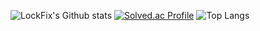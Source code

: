 ![LockFix's Github stats](https://github-readme-stats.vercel.app/api?username=LockFix&show_icons=true&theme=radical)
[![Solved.ac Profile](http://mazassumnida.wtf/api/generate_badge?boj=kali0705linux)](https://solved.ac/kali0705linux)
![Top Langs](https://github-readme-stats.vercel.app/api/top-langs/?username=LockFix&layout=Demo&theme=onedark)
